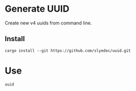 # Generate UUID

Create new v4 uuids from command line.


## Install

```
cargo install --git https://github.com/slyedoc/uuid.git
```

# Use

```
uuid
```
